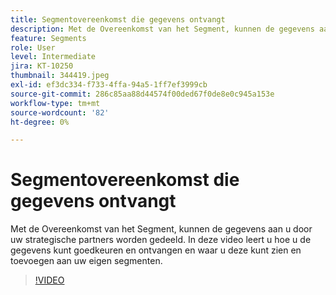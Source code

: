```yaml
---
title: Segmentovereenkomst die gegevens ontvangt
description: Met de Overeenkomst van het Segment, kunnen de gegevens aan u door uw strategische partners worden gedeeld. In deze video leert u hoe u de gegevens kunt goedkeuren en ontvangen en waar u deze kunt zien en toevoegen aan uw eigen segmenten.
feature: Segments
role: User
level: Intermediate
jira: KT-10250
thumbnail: 344419.jpeg
exl-id: ef3dc334-f733-4ffa-94a5-1ff7ef3999cb
source-git-commit: 286c85aa88d44574f00ded67f0de8e0c945a153e
workflow-type: tm+mt
source-wordcount: '82'
ht-degree: 0%

---
```


# Segmentovereenkomst die gegevens ontvangt

Met de Overeenkomst van het Segment, kunnen de gegevens aan u door uw strategische partners worden gedeeld. In deze video leert u hoe u de gegevens kunt goedkeuren en ontvangen en waar u deze kunt zien en toevoegen aan uw eigen segmenten.

>[!VIDEO](https://video.tv.adobe.com/v/344419/?learn=on&enablevpops)

